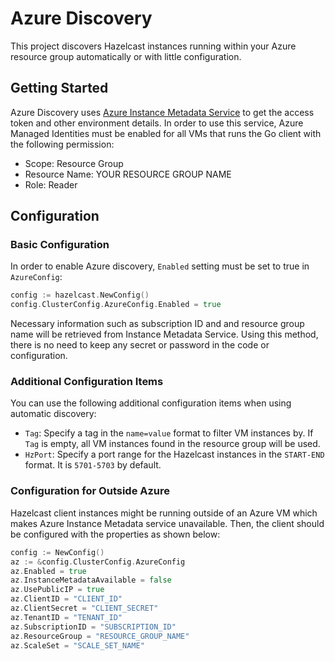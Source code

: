 # Azure Discovery

This project discovers Hazelcast instances running within your Azure resource group automatically or with little configuration.

## Getting Started

Azure Discovery uses [Azure Instance Metadata Service](https://docs.microsoft.com/en-us/azure/virtual-machines/windows/instance-metadata-service) to get the access token and other environment details.
In order to use this service, Azure Managed Identities must be enabled for all VMs that runs the Go client with the following permission:
* Scope: Resource Group
* Resource Name: YOUR RESOURCE GROUP NAME
* Role: Reader

## Configuration

### Basic Configuration

In order to enable Azure discovery, `Enabled` setting must be set to true in  `AzureConfig`:
```go
config := hazelcast.NewConfig()
config.ClusterConfig.AzureConfig.Enabled = true
```
Necessary information such as subscription ID and and resource group name will be retrieved from Instance Metadata Service. Using this method, there is no need to keep any secret or password in the code or configuration.

### Additional Configuration Items

You can use the following additional configuration items when using automatic discovery:
* `Tag`: Specify a tag in the `name=value` format to filter VM instances by. If `Tag` is empty, all VM instances found in the resource group will be used.
* `HzPort`: Specify a port range for the Hazelcast instances in the `START-END` format. It is  `5701-5703` by default.

### Configuration for Outside Azure

Hazelcast client instances might be running outside of an Azure VM which makes Azure Instance Metadata service unavailable. Then, the client should be configured with the properties as shown below:
```go
config := NewConfig()
az := &config.ClusterConfig.AzureConfig
az.Enabled = true
az.InstanceMetadataAvailable = false
az.UsePublicIP = true
az.ClientID = "CLIENT_ID"
az.ClientSecret = "CLIENT_SECRET"
az.TenantID = "TENANT_ID"
az.SubscriptionID = "SUBSCRIPTION_ID"
az.ResourceGroup = "RESOURCE_GROUP_NAME"
az.ScaleSet = "SCALE_SET_NAME"
```
